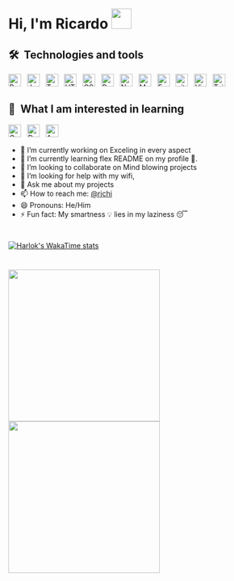 # Hi, I'm Ricardo <img src="https://raw.githubusercontent.com/MartinHeinz/MartinHeinz/master/wave.gif" width="40px">

## 🛠  Technologies and tools

<a name="learning-now"></a>

[<img src="https://img.shields.io/badge/React-282C34?logo=react&logoColor=61DAFB" alt="React logo" title="React.js / React Native" height="25" />][tech_tools_anchor]
&nbsp;
[<img src="https://img.shields.io/badge/JavaScript-282C34?logo=javascript&logoColor=F7DF1E" alt="JavaScript logo" title="JavaScript" height="25" />][tech_tools_anchor]
&nbsp;
[<img src="https://img.shields.io/badge/TypeScript-282C34?logo=typescript&logoColor=3178C6" alt="TypeScript logo" title="TypeScript" height="25" />][tech_tools_anchor]
&nbsp;
[<img src="https://img.shields.io/badge/HTML5-282C34?logo=html5&logoColor=E34F26" alt="HTML5 logo" title="HTML5" height="25" />][tech_tools_anchor]
&nbsp;
[<img src="https://img.shields.io/badge/CSS3-282C34?logo=css3&logoColor=1572B6" alt="CSS3 logo" title="CSS3" height="25" />][tech_tools_anchor]
&nbsp;
[<img src="https://img.shields.io/badge/Redux-282C34?logo=redux&logoColor=764ABC" alt="Redux logo" title="Redux" height="25" />][tech_tools_anchor]
&nbsp;
[<img src="https://img.shields.io/badge/Node.js-282C34?logo=node.js&logoColor=339933" alt="Node.js logo" title="Node.js" height="25" />][tech_tools_anchor]
&nbsp;
[<img src="https://img.shields.io/badge/MongoDB-282C34?logo=mongodb&logoColor=47A248" alt="MongoDB logo" title="MongoDB" height="25" />][tech_tools_anchor]
&nbsp;
[<img src="https://img.shields.io/badge/Express-282C34?logo=express&logoColor=FFFFFF" alt="Express.js logo" title="Express.js" height="25" />][tech_tools_anchor]
&nbsp;
[<img src="https://img.shields.io/badge/git-282C34?logo=git&logoColor=F05032" alt="git logo" title="git" height="25" />][tech_tools_anchor]
&nbsp;
[<img src="https://img.shields.io/badge/VS%20Code-282C34?logo=visual-studio-code&logoColor=007ACC" alt="Visual Studio Code logo" title="Visual Studio Code" height="25" />][tech_tools_anchor]
&nbsp;
[<img src="https://img.shields.io/badge/Tailwind%20CSS-282C34?logo=tailwind-css&logoColor=38B2AC" alt="Tailwind CSS logo" title="Tailwind CSS" height="25" />][learning_next_anchor]

<a name="learning-next"></a>

## 👾  What I am interested in learning 

[<img src="https://img.shields.io/badge/GraphQL-282C34?logo=graphql&logoColor=E10098" alt="GraphQL logo" title="GraphQL" height="25" />][learning_next_anchor]
&nbsp;
[<img src="https://img.shields.io/badge/Docker-282C34?logo=docker&logoColor=2496ED" alt="Docker logo" title="Docker" height="25" />][learning_next_anchor]
&nbsp;
[<img src="https://img.shields.io/badge/Amazon-282C34?logo=amazon&logoColor=FF9900" alt="Amazon logo" title="Amazon" height="25" />][learning_next_anchor]
&nbsp;

[tech_tools_anchor]: #bonjour--
[learning_now_anchor]: #learning-now
[learning_next_anchor]: #learning-next

- 🔭 I’m currently working on Exceling in every aspect
- 🌱 I’m currently learning flex README on my profile 💪.
- 👯 I’m looking to collaborate on Mind blowing projects
- 🤔 I’m looking for help with my wifi,
- 💬 Ask me about my projects
- 📫 How to reach me:  [@rjchi](https://www.linkedin.com/in/ash921998)
- 😄 Pronouns: He/Him
- ⚡ Fun fact: My smartness 💡 lies in my laziness 😴

#
[![Harlok's WakaTime stats](https://github-readme-stats.vercel.app/api/wakatime?username=rjchi&theme=midnight-purple&border_radius=0.2)](https://github.com/rjchi/github-readme-stats)

#
<a href="https://github.com/rjchi/github-readme-stats">
  <img height=300 align="center" src="https://github-readme-stats.vercel.app/api?username=rjchi&show=reviews,discussions_started,discussions_answered,prs_merged,prs_merged_percentage&theme=midnight-purple&border_radius=0.2" />
</a>
<a href="https://github.com/rjchi/convoychat">
  <img height=300 align="center" src="https://github-readme-stats.vercel.app/api/top-langs?username=rjchi&layout=donut&theme=midnight-purple&border_radius=0.2&langs_count=8&card_width=320" />
</a>
